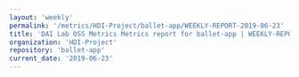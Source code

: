 ```yaml
---
layout: 'weekly'
permalink: '/metrics/HDI-Project/ballet-app/WEEKLY-REPORT-2019-06-23'
title: 'DAI Lab OSS Metrics Metrics report for ballet-app | WEEKLY-REPORT-2019-06-23'
organization: 'HDI-Project'
repository: 'ballet-app'
current_date: '2019-06-23'
---
```

